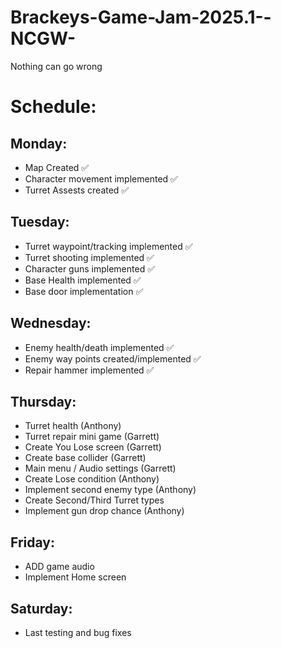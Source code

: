 # Brackeys-Game-Jam-2025.1--NCGW-
 Nothing can go wrong

# Schedule: 

## Monday:
* Map Created ✅
* Character movement implemented ✅
* Turret Assests created ✅

## Tuesday:
* Turret waypoint/tracking implemented ✅
* Turret shooting implemented ✅
* Character guns implemented ✅
* Base Health implemented ✅
* Base door implementation ✅

## Wednesday:
* Enemy health/death implemented ✅
* Enemy way points created/implemented ✅
* Repair hammer implemented ✅

## Thursday:
* Turret health (Anthony)
* Turret repair mini game (Garrett)
* Create You Lose screen (Garrett)
* Create base collider (Garrett)
* Main menu / Audio settings (Garrett)
* Create Lose condition (Anthony)
* Implement second enemy type (Anthony)
* Create Second/Third Turret types
* Implement gun drop chance (Anthony)

## Friday:
* ADD game audio
* Implement Home screen

## Saturday:
* Last testing and bug fixes
